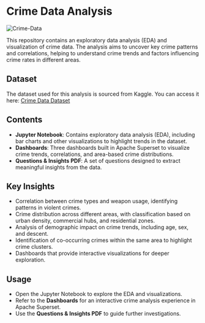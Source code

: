 # Crime Data Analysis  

![Crime-Data](https://i.ytimg.com/vi/4ZUXYOTiZsg/maxresdefault.jpg)

This repository contains an exploratory data analysis (EDA) and visualization of crime data. The analysis aims to uncover key crime patterns and correlations, helping to understand crime trends and factors influencing crime rates in different areas.  
## Dataset  
The dataset used for this analysis is sourced from Kaggle. You can access it here: [Crime Data Dataset](https://www.kaggle.com/datasets/ishajangir/crime-data)  

## Contents  

- **Jupyter Notebook**: Contains exploratory data analysis (EDA), including bar charts and other visualizations to highlight trends in the dataset.  
- **Dashboards**: Three dashboards built in Apache Superset to visualize crime trends, correlations, and area-based crime distributions.  
- **Questions & Insights PDF**: A set of questions designed to extract meaningful insights from the data.   

## Key Insights  

- Correlation between crime types and weapon usage, identifying patterns in violent crimes.  
- Crime distribution across different areas, with classification based on urban density, commercial hubs, and residential zones.  
- Analysis of demographic impact on crime trends, including age, sex, and descent.  
- Identification of co-occurring crimes within the same area to highlight crime clusters.  
- Dashboards that provide interactive visualizations for deeper exploration.  

## Usage  

- Open the Jupyter Notebook to explore the EDA and visualizations.  
- Refer to the **Dashboards** for an interactive crime analysis experience in Apache Superset.  
- Use the **Questions & Insights PDF** to guide further investigations.  
